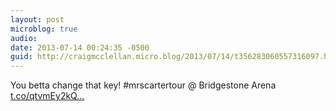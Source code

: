 ```yaml
---
layout: post
microblog: true
audio: 
date: 2013-07-14 00:24:35 -0500
guid: http://craigmcclellan.micro.blog/2013/07/14/t356283060557316097.html
---
```

You betta change that key! #mrscartertour @ Bridgestone Arena [t.co/qtvmEy2kQ...](http://t.co/qtvmEy2kQP)
